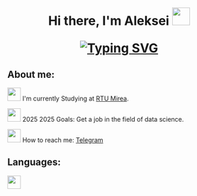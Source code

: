 <h1 align="center">Hi there, I'm Aleksei</a> 
<img src="https://media4.giphy.com/media/v1.Y2lkPTc5MGI3NjExNXF6dHB1NjBuMGhxMXkyZzY1dXFyYm10ZnNldHB2c3ViZzB0bnZteSZlcD12MV9pbnRlcm5hbF9naWZfYnlfaWQmY3Q9cw/T5xJw3MlEZAQ3hyrct/giphy.gif" width="40"/>

[![Typing SVG](https://readme-typing-svg.herokuapp.com?color=%2336BCF7&lines=Data+science+student+from+Russia)](https://git.io/typing-svg)
## About me:
 <img src="https://media2.giphy.com/media/v1.Y2lkPTc5MGI3NjExMnB3NmR1OXFxcWo1bzhwano1cGdlaXdmNjNuODg2ZGttazY5Z3BpayZlcD12MV9pbnRlcm5hbF9naWZfYnlfaWQmY3Q9cw/mrkk6ctjilhoKnFH8d/giphy.gif" width="30"/>  I'm currently Studying at [RTU Mirea](https://www.mirea.ru).
  
 <img src="https://media4.giphy.com/media/v1.Y2lkPTc5MGI3NjExbnExeTRnMDR3ZjhvazI1dXdjZXpoeGEzZG95YzF0d2VxdnFtYmZtNCZlcD12MV9pbnRlcm5hbF9naWZfYnlfaWQmY3Q9cw/haaX80aD0TNXtJIi1X/giphy.gif" width="30"/> 2025 2025 Goals: Get a job in the field of data science. 

<img src="https://media4.giphy.com/media/v1.Y2lkPTc5MGI3NjExNjdnZThieWdocHF3aHJ5OTZhOTJyZnZ3enNjNHluOXBqYzJndGVyMiZlcD12MV9pbnRlcm5hbF9naWZfYnlfaWQmY3Q9cw/ZcdZ7ldgeIhfesqA6E/giphy.gif" width="30"/> How to reach me: [Telegram](https://t.me/Alexlaaaa)

## Languages:

<img src="https://media2.giphy.com/media/v1.Y2lkPTc5MGI3NjExMnB3NmR1OXFxcWo1bzhwano1cGdlaXdmNjNuODg2ZGttazY5Z3BpayZlcD12MV9pbnRlcm5hbF9naWZfYnlfaWQmY3Q9cw/mrkk6ctjilhoKnFH8d/giphy.gif" width="30"/> 
 
<!--
**Aleksei-Ianin/Aleksei-Ianin** is a ✨ _special_ ✨ repository because its `README.md` (this file) appears on your GitHub profile.
https://media2.giphy.com/media/v1.Y2lkPTc5MGI3NjExMnB3NmR1OXFxcWo1bzhwano1cGdlaXdmNjNuODg2ZGttazY5Z3BpayZlcD12MV9pbnRlcm5hbF9naWZfYnlfaWQmY3Q9cw/mrkk6ctjilhoKnFH8d/giphy.gif
https://media4.giphy.com/media/v1.Y2lkPTc5MGI3NjExNjdnZThieWdocHF3aHJ5OTZhOTJyZnZ3enNjNHluOXBqYzJndGVyMiZlcD12MV9pbnRlcm5hbF9naWZfYnlfaWQmY3Q9cw/ZcdZ7ldgeIhfesqA6E/giphy.gif
https://media2.giphy.com/media/v1.Y2lkPTc5MGI3NjExZGJlYzNjbXR6cmUwcm5zbHUwdTlyNXkwdWo0eGQ2djEwc21qNTcxOCZlcD12MV9pbnRlcm5hbF9naWZfYnlfaWQmY3Q9cw/LMt9638dO8dftAjtco/giphy.gif
Here are some ideas to get you started:

- 🔭 I’m currently working on ...
- 🌱 I’m currently learning ...
- 👯 I’m looking to collaborate on ...
- 🤔 I’m looking for help with ...
- 💬 Ask me about ...
- 📫 How to reach me: ...
- 😄 Pronouns: ...
- ⚡ Fun fact: ...
-->
